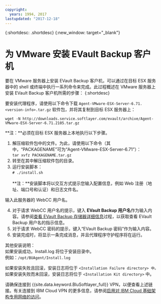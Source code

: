 ```yaml
---
copyright:
  years: 1994, 2017
lastupdated: "2017-12-18"
---
```


{:shortdesc: .shortdesc}
{:new_window: target="_blank"}

# 为 VMware 安装 EVault Backup 客户机

要在 VMware 服务器上安装 EVault Backup 客户机，可以通过在目标 ESX 服务器中的 shell 或终端中执行一系列命令来完成。此过程概述在 VMware 服务器上安装 EVault Backup 客户机所需的步骤：
{:shortdesc}

要安装代理程序，请使用以下命令下载 `Agent-VMware-ESX-Server-6.71.<version-info>.tar.gz` 软件包，并将其复制到目标 ESX 服务器上：

`wget -N http://downloads.service.softlayer.com/evault/archive/Agent-VMware-ESX-Server-6.71.2105.tar.gz`

**注：**必须在目标 ESX 服务器上本地执行以下步骤。

1. 解压缩软件包中的文件。为此，请使用以下命令（其中，“PACKAGENAME”可为“Agent-VMware-ESX-Server-6.71”）：<br/>`tar xvfz PACKAGENAME.tar.gz`
2. 转至在其中解压缩软件包的目录。
3. 运行安装脚本：<br />`# ./install.sh`<br/><br/>
**注：**安装脚本将以交互方式提示您输入配置信息，例如 Web 注册（地址、端口号和认证）和日志文件名。

输入此服务器的 WebCC 用户名。

4. 对于请求 WebCC 用户名的提示，键入 **EVault Backup 用户名**作为输入内容。请参阅[查看 EVault Backup 存储器详细信息](/docs/infrastructure/Backup/index.html#viewing-evault-backup-storage-details-in-ibm-cloud-infrastructure-customer-portal)过程，以获取查看 EVault Backup 用户名的指示信息。
5. 对于请求 WebCC 密码的提示，键入“EVault Backup 密码”作为输入内容。
6. 安装完成时，将显示一条完成消息，并且代理程序守护程序将在运行。


其他安装说明：<br/>
如果安装成功，Install.log 将位于安装目录中。<br/>
例如：`/opt/BUAgent/Install.log`

如果安装失败且回滚，安装日志将位于 `<Installation Failure directory> 中。`<br/>
如果安装失败而未回滚，安装日志将位于 `<Installation Kit directory>` 中。<br/>
<!-- For more information, you are able to download the User Guide at: http://downloads.service.softlayer.com/evault/Documentation/VMware_Agent_User_Guide.pdf<br/>-->
请确保连接到 {{site.data.keyword.BluSoftlayer_full}} VPN，以便查看上述链接。有关连接到 IBM Cloud VPN 的更多信息，请参阅[启用对 IBM Cloud 基础架构专用网络的访问](/docs/customer-portal/getting-started.html#enable-private-network)。
